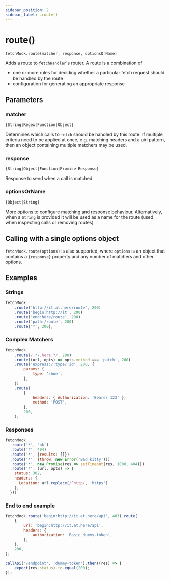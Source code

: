 ```yaml
---
sidebar_position: 2
sidebar_label: .route()
---
```

# route()

`fetchMock.route(matcher, response, optionsOrName)`

Adds a route to  `fetchHandler`'s router. A route is a combination of 

- one or more rules for deciding whether a particular fetch request should be handled by the route
- configuration for generating an appropriate response

## Parameters

### matcher

`{String|Regex|Function|Object}`

Determines which calls to `fetch` should be handled by this route. If multiple criteria need to be applied at once, e.g. matching headers and a uirl pattern, then an object containing multiple matchers may be used.

### response

`{String|Object|Function|Promise|Response}`

Response to send when a call is matched

### optionsOrName

`{Object|String}`

More options to configure matching and response behaviour. Alternatively, when a `String` is provided it will be used as a name for the route (used when inspecting calls or removing routes)

## Calling with a single options object

`fetchMock.route(options)` is also supported, where `options` is an object that contains a `{response}` property and any number of matchers and other options.

## Examples

### Strings

```js
fetchMock
	.route('http://it.at.here/route', 200)
	.route('begin:http://it', 200)
	.route('end:here/route', 200)
	.route('path:/route', 200)
	.route('*', 200);
```

### Complex Matchers

```js
fetchMock
	.route(/.*\.here.*/, 200)
	.route((url, opts) => opts.method === 'patch', 200)
	.route('express:/:type/:id', 200, {
		params: {
			type: 'shoe',
		},
	})
	.route(
		{
			headers: { Authorization: 'Bearer 123' },
			method: 'POST',
		},
		200,
	);
```

### Responses

```js
fetchMock
  .route('*', 'ok')
  .route('*', 404)
  .route('*', {results: []})
  .route('*', {throw: new Error('Bad kitty')))
  .route('*', new Promise(res => setTimeout(res, 1000, 404)))
  .route('*', (url, opts) => {
    status: 302,
    headers: {
      Location: url.replace(/^http/, 'https')
    },
  }))
```

### End to end example

```js
fetchMock.route('begin:http://it.at.here/api', 403).route(
	{
		url: 'begin:http://it.at.here/api',
		headers: {
			authorization: 'Basic dummy-token',
		},
	},
	200,
);

callApi('/endpoint', 'dummy-token').then((res) => {
	expect(res.status).to.equal(200);
});
```
